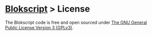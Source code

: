 # [Blokscript](/) > License

The Blokscript code is free and open sourced under [The GNU General Public License Version 3 (GPLv3)](https://www.gnu.org/licenses/gpl-3.0.en.html).
